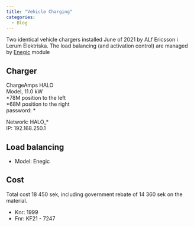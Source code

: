 ```yaml
---
title: "Vehicle Charging"
categories:
  - Blog
---
```

Two identical vehicle chargers installed June of 2021 by ALf Ericsson i Lerum Elektriska.
The load balancing (and activation control) are managed by [Enegic](https://enegic.com/) module

## Charger

ChargeAmps HALO  
Model, 11.0 kW  
*78M position to the left  
*68M position to the right  
password: *  

Network: HALO_*  
IP: 192.168.250.1  

## Load balancing

- Model: Enegic

## Cost

Total cost 18 450 sek, including government rebate of 14 360 sek on the material.

- Knr: 1999
- Fnr: KF21 - 7247
